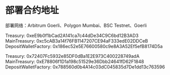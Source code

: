 # 部署合约地址

部署网络：Arbitrum Goerli、Polygon Mumbai、BSC Testnet、Goerli

Treasury: 0xeE9b0f1bCad2A141ca7c44dDe34C9C6bd12B3AD3
MainTreasury: 0xc5cAB3a14f76FB1147207CE94aF333edE02DDCeB
DepositWalletFactory: 0x186ec52e5E76600580c9e8A3A52Ef5efB8174D5a

Treasury: 0x72407Fc5932e85DF0dBa1E2E973C400228749adA
MainTreasury: 0xE78806f1D1a198c51529e36Dbb24641fD62F1848
DepositWalletFactory: 0x788560d0b4A14c03dC045835d7De1dd13c763596

